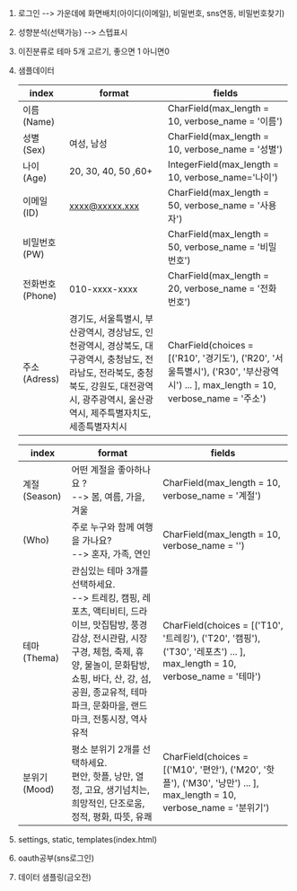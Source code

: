 1. 로그인 --> 가운데에 화면배치(아이디(이메일), 비밀번호, sns연동, 비밀번호찾기)

2. 성향분석(선택가능) --> 스텝표시

3. 이진분류로  테마 5개 고르기, 좋으면 1 아니면0

4. 샘플데이터

   | index           | format                                                       | fields                                                       |
   | --------------- | ------------------------------------------------------------ | ------------------------------------------------------------ |
   | 이름(Name)      |                                                              | CharField(max_length = 10, verbose_name = '이름')            |
   | 성별(Sex)       | 여성, 남성                                                   | CharField(max_length = 10, verbose_name = '성별')            |
   | 나이(Age)       | 20, 30, 40, 50 ,60+                                          | IntegerField(max_length = 10, verbose_name='나이')           |
   | 이메일(ID)      | xxxx@xxxxx.xxx                                               | CharField(max_length = 50, verbose_name = '사용자')          |
   | 비밀번호(PW)    |                                                              | CharField(max_length = 50, verbose_name = '비밀번호')        |
   | 전화번호(Phone) | 010-xxxx-xxxx                                                | CharField(max_length = 20, verbose_name = '전화번호')        |
   | 주소(Adress)    | 경기도, 서울특별시, 부산광역시, 경상남도, 인천광역시, 경상북도, 대구광역시, 충청남도, 전라남도, 전라북도, 충청북도, 강원도, 대전광역시, 광주광역시, 울산광역시, 제주특별자치도, 세종특별자치시 | CharField(choices = [('R10', '경기도'), ('R20', '서울특별시'), ('R30', '부산광역시') ... ], max_length = 10, verbose_name = '주소') |

   | index        | format                                                       | fields                                                       |
   | ------------ | ------------------------------------------------------------ | ------------------------------------------------------------ |
   | 계절(Season) | 어떤 계절을 좋아하나요 ? <br>--> 봄, 여름, 가을, 겨울        | CharField(max_length = 10, verbose_name = '계절')            |
   | (Who)        | 주로 누구와 함께 여행을 가나요?<br> --> 혼자, 가족, 연인     | CharField(max_length = 10, verbose_name = '')                |
   | 테마(Thema)  | 관심있는 테마 3개를 선택하세요.<br>--> 트레킹, 캠핑, 레포츠, 액티비티, 드라이브, 맛집탐방, 풍경감상, 전시관람, 시장구경, 체험, 축제, 휴양, 물놀이, 문화탐방, 쇼핑, 바다, 산, 강, 섬, 공원, 종교유적, 테마파크, 문화마을, 랜드마크, 전통시장, 역사유적 | CharField(choices = [('T10', '트레킹'), ('T20', '캠핑'), ('T30', '레포츠') ... ], max_length = 10, verbose_name = '테마') |
   | 분위기(Mood) | 평소 분위기 2개를 선택하세요.<br>편안, 핫플, 낭만, 열정, 고요,  생기넘치는, 희망적인, 단조로움, 정적, 평화, 따뜻, 유쾌 | CharField(choices = [('M10', '편안'), ('M20', '핫플'), ('M30', '낭만') ... ], max_length = 10, verbose_name = '분위기') |

   

5. settings, static, templates(index.html)

6. oauth공부(sns로그인)

7. 데이터 샘플링(금오전)